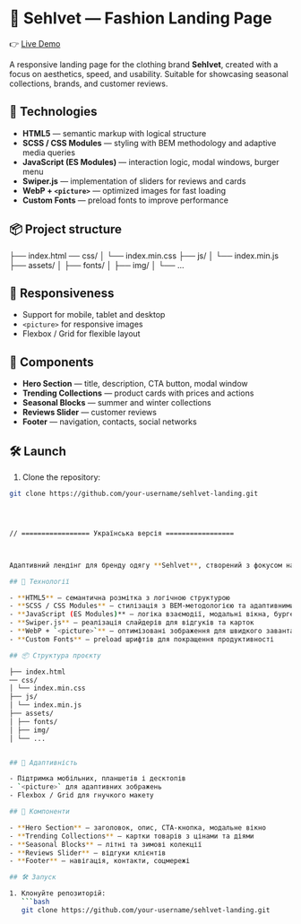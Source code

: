 # 🧥 Sehlvet — Fashion Landing Page

👉 [Live Demo](https://stalmax76.github.io/Sehlvet/)

A responsive landing page for the clothing brand **Sehlvet**, created with a focus on aesthetics, speed, and usability. Suitable for showcasing seasonal collections, brands, and customer reviews.

## 🚀 Technologies

- **HTML5** — semantic markup with logical structure
- **SCSS / CSS Modules** — styling with BEM methodology and adaptive media queries
- **JavaScript (ES Modules)** — interaction logic, modal windows, burger menu
- **Swiper.js** — implementation of sliders for reviews and cards
- **WebP + `<picture>`** — optimized images for fast loading
- **Custom Fonts** — preload fonts to improve performance

## 📦 Project structure

├── index.html
── css/
│ └── index.min.css
├── js/
│ └── index.min.js
├── assets/
│ ├── fonts/
│ ├── img/
│ └── ...

## 📱 Responsiveness

- Support for mobile, tablet and desktop
- `<picture>` for responsive images
- Flexbox / Grid for flexible layout

## 🧩 Components

- **Hero Section** — title, description, CTA button, modal window
- **Trending Collections** — product cards with prices and actions
- **Seasonal Blocks** — summer and winter collections
- **Reviews Slider** — customer reviews
- **Footer** — navigation, contacts, social networks

## 🛠️ Launch

1. Clone the repository:

````bash
git clone https://github.com/your-username/sehlvet-landing.git




// ================= Українська версія =================



Адаптивний лендінг для бренду одягу **Sehlvet**, створений з фокусом на естетику, швидкість та зручність користування. Підходить для демонстрації сезонних колекцій, брендів та відгуків клієнтів.

## 🚀 Технології

- **HTML5** — семантична розмітка з логічною структурою
- **SCSS / CSS Modules** — стилізація з BEM-методологією та адаптивними медіа-запитами
- **JavaScript (ES Modules)** — логіка взаємодії, модальні вікна, бургер-меню
- **Swiper.js** — реалізація слайдерів для відгуків та карток
- **WebP + `<picture>`** — оптимізовані зображення для швидкого завантаження
- **Custom Fonts** — preload шрифтів для покращення продуктивності

## 📦 Структура проєкту

├── index.html
── css/
│ └── index.min.css
├── js/
│ └── index.min.js
├── assets/
│ ├── fonts/
│ ├── img/
│ └── ...


## 📱 Адаптивність

- Підтримка мобільних, планшетів і десктопів
- `<picture>` для адаптивних зображень
- Flexbox / Grid для гнучкого макету

## 🧩 Компоненти

- **Hero Section** — заголовок, опис, CTA-кнопка, модальне вікно
- **Trending Collections** — картки товарів з цінами та діями
- **Seasonal Blocks** — літні та зимові колекції
- **Reviews Slider** — відгуки клієнтів
- **Footer** — навігація, контакти, соцмережі

## 🛠️ Запуск

1. Клонуйте репозиторій:
   ```bash
   git clone https://github.com/your-username/sehlvet-landing.git

````

